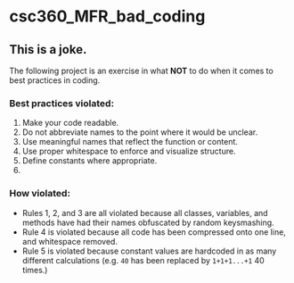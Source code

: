 # csc360_MFR_bad_coding

## This is a joke.
The following project is an exercise in what **NOT** to do when it comes to best practices in coding.

### Best practices violated:
1. Make your code readable.
2. Do not abbreviate names to the point where it would be unclear.
3. Use meaningful names that reflect the function or content.
4. Use proper whitespace to enforce and visualize structure.
5. Define constants where appropriate.
6. 

### How violated:
- Rules 1, 2, and 3 are all violated because all classes, variables, and methods have had their names obfuscated by random keysmashing.
- Rule 4 is violated because all code has been compressed onto one line, and whitespace removed.
- Rule 5 is violated because constant values are hardcoded in as many different calculations (e.g. `40` has been replaced by `1+1+1...+1` 40 times.)
